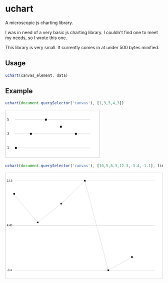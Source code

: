 uchart
======

A microscopic js charting library.

I was in need of a very basic js charting library. I couldn't find one to meet my needs, so I wrote this one.

This library is very small. It currently comes in at under 500 bytes minified.

Usage
-----

```js
uchart(canvas_element, data)
```

Example
-------

```js
uchart(document.querySelector('canvas'), [1,3,5,4,3])
```

![Example 1](media/a.png)

```js
uchart(document.querySelector('canvas'), [10,5,8.3,12.3,-3.4,-1.1], line=true)
```

![Example 2](media/b.png)
